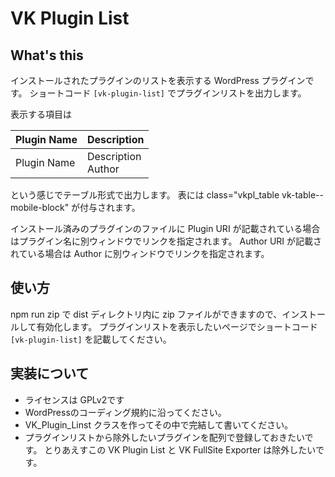 # VK Plugin List

## What's this

インストールされたプラグインのリストを表示する WordPress プラグインです。
ショートコード `[vk-plugin-list]` でプラグインリストを出力します。

表示する項目は

| Plugin Name | Description |
| ---- | ---- |
| Plugin Name | <div class="vkpl_description">Description</div><div class="vkpl_author">Author</div> |

という感じでテーブル形式で出力します。
表には class="vkpl_table vk-table--mobile-block" が付与されます。

インストール済みのプラグインのファイルに
Plugin URI が記載されている場合はプラグイン名に別ウィンドウでリンクを指定されます。
Author URI が記載されている場合は Author に別ウィンドウでリンクを指定されます。

## 使い方

npm run zip で dist ディレクトリ内に zip ファイルができますので、インストールして有効化します。
プラグインリストを表示したいページでショートコード `[vk-plugin-list]` を記載してください。

## 実装について

* ライセンスは GPLv2です
* WordPressのコーディング規約に沿ってください。
* VK_Plugin_Linst クラスを作ってその中で完結して書いてください。
* プラグインリストから除外したいプラグインを配列で登録しておきたいです。
とりあえすこの VK Plugin List と VK FullSite Exporter は除外したいです。
